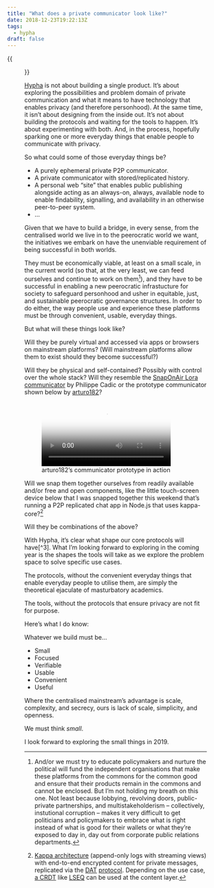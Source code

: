 ```yaml
---
title: "What does a private communicator look like?"
date: 2018-12-23T19:22:13Z
tags:
  - hypha
draft: false
---
```


{{<figure src="snap-on-air-lora-communicator.jpg" alt="The SnapOnAir Lora communicator circuit board, purple, with buttons and a screen. Unit is off." caption="The SnapOnAir Lora CommunityCator lets you message without a SIM card.">}}

[Hypha](/tags/hypha/index.xml) is not about building a single product. It’s about exploring the possibilities and problem domain of private communication and what it means to have technology that enables privacy (and therefore personhood). At the same time, it isn’t about designing from the inside out. It’s not about building the protocols and waiting for the tools to happen. It’s about experimenting with both. And, in the process, hopefully sparking one or more everyday things that enable people to communicate with privacy.

So what could some of those everyday things be?

  * A purely ephemeral private P2P communicator.
  * A private communicator with stored/replicated history.
  * A personal web “site” that enables public publishing alongside acting as an always-on, always, available node to enable findability, signalling, and availability in an otherwise peer-to-peer system.
  * …

Given that we have to build a bridge, in every sense, from the centralised world we live in to the peerocratic world we want, the initiatives we embark on have the unenviable requirement of being successful in both worlds.

They must be economically viable, at least on a small scale, in the current world (so that, at the very least, we can feed ourselves and continue to work on them[^1]), and they have to be successful in enabling a new peerocratic infrastucture for society to safeguard personhood and usher in equitable, just, and sustainable peerocratic governance structures. In order to do either, the way people use and experience these platforms must be through convenient, usable, everyday things.

But what will these things look like?

Will they be purely virtual and accessed via apps or browsers on mainstream platforms? (Will mainstream platforms allow them to exist should they become successful?)

Will they be physical and self-contained? Possibly with control over the whole stack? Will they resemble the [SnapOnAir Lora communicator](http://www.snaponair.com/) by Philippe Cadic or the prototype communicator shown below by [arturo182](https://github.com/arturo182)?

<figure>
  <video controls poster='https://i.vimeocdn.com/video/748073806.jpg?mw=1900&mh=1900&q=70'>
    <source src='https://player.vimeo.com/external/307996441.m3u8?s=b03d35e3e292bd8f34dfc1469b1a4eb10207d758' type='video/mp4'>
    <source src='https://player.vimeo.com/external/307996441.hd.mp4?s=dddbfefffa2a54732cedfdd41d228b4fab082740&profile_id=174' type='video/mp4'>
  </video>
  <figcaption>arturo182’s communicator prototype in action</figcaption>
</figure>

Will we snap them together ourselves from readily available and/or free and open components, like the little touch-screen device below that I was snapped together this weekend that’s running a P2P replicated chat app in Node.js that uses kappa-core?[^2]

Will they be combinations of the above?

With Hypha, it’s clear what shape our core protocols will have[^3]. What I’m looking forward to exploring in the coming year is the shapes the tools will take as we explore the problem space to solve specific use cases.

The protocols, without the convenient everyday things that enable everyday people to utilise them, are simply the theoretical ejaculate of masturbatory academics.

The tools, without the protocols that ensure privacy are not fit for purpose.

Here’s what I do know:

Whatever we build must be…

  * Small
  * Focused
  * Verifiable
  * Usable
  * Convenient
  * Useful

Where the centralised mainstream’s advantage is scale, complexity, and secrecy, ours is lack of scale, simplicity, and openness.

We must think _small_.

I look forward to exploring the small things in 2019.

[^1]: And/or we must try to educate policymakers and nurture the political will fund the independent organisations that make these platforms from the commons for the common good and ensure that their products remain in the commons and cannot be enclosed. But I’m not holding my breath on this one. Not least because lobbying, revolving doors, public-private partnerships, and multistakeholderism – collectively, instutional corruption – makes it very difficult to get politicians and policymakers to embrace what is right instead of what is good for their wallets or what they’re exposed to day in, day out from corporate public relations departments.
[^2]: [Kappa architecture](/2018/12/15/kappa-architecture-workshop/) (append-only logs with streaming views) with end-to-end encrypted content for private messages, replicated via the [DAT](https://datproject.org) [protocol](https://datprotocol.github.io/book/). Depending on the use case, [a CRDT](https://indienet.info/other/spikes/crdt/) like [LSEQ](https://hal.archives-ouvertes.fr/hal-00921633/document) can be used at the content layer.
